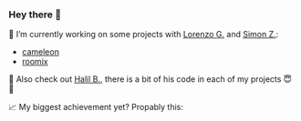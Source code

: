 ### Hey there 👋

🔭 I’m currently working on some projects with [Lorenzo G.](https://github.com/lorenzgruber) and [Simon Z.](https://github.com/simonZweimueller):
- [cameleon](https://github.com/simonittensammer/cameleon)
- [roomix](https://github.com/simonittensammer/roomix)

🐻 Also check out [Halil B.](https://github.com/halilbahar), there is a bit of his code in each of my projects 😇👏

:chart_with_upwards_trend: My biggest achievement yet? Propably this:

<!--
![GitHub stats](https://github-readme-stats.vercel.app/api?username=simonittensammer&show_icons=true&theme=tokyonight)
![Top Langs](https://github-readme-stats.vercel.app/api/top-langs/?username=simonittensammer&theme=tokyonight)
-->

<!--
**simonittensammer/simonittensammer** is a ✨ _special_ ✨ repository because its `README.md` (this file) appears on your GitHub profile.

Here are some ideas to get you started:

- 🔭 I’m currently working on ...
- 🌱 I’m currently learning ...
- 👯 I’m looking to collaborate on ...
- 🤔 I’m looking for help with ...
- 💬 Ask me about ...
- 📫 How to reach me: ...
- 😄 Pronouns: ...
- ⚡ Fun fact: ...
-->
